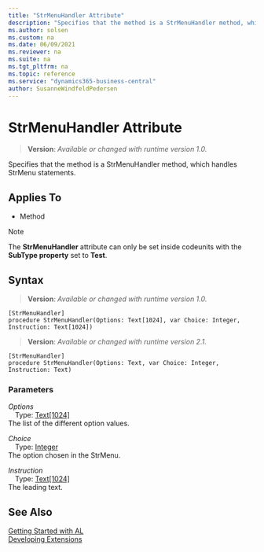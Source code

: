 ```yaml
---
title: "StrMenuHandler Attribute"
description: "Specifies that the method is a StrMenuHandler method, which handles StrMenu statements."
ms.author: solsen
ms.custom: na
ms.date: 06/09/2021
ms.reviewer: na
ms.suite: na
ms.tgt_pltfrm: na
ms.topic: reference
ms.service: "dynamics365-business-central"
author: SusanneWindfeldPedersen
---
```

[//]: # (START>DO_NOT_EDIT)
[//]: # (IMPORTANT:Do not edit any of the content between here and the END>DO_NOT_EDIT.)
[//]: # (Any modifications should be made in the .xml files in the ModernDev repo.)

# StrMenuHandler Attribute
> **Version**: _Available or changed with runtime version 1.0._

Specifies that the method is a StrMenuHandler method, which handles StrMenu statements.


## Applies To

- Method

> [!NOTE]
> The **StrMenuHandler** attribute can only be set inside codeunits with the **SubType property** set to **Test**.

## Syntax

> **Version**: _Available or changed with runtime version 1.0._

```
[StrMenuHandler]
procedure StrMenuHandler(Options: Text[1024], var Choice: Integer, Instruction: Text[1024])
```
> **Version**: _Available or changed with runtime version 2.1._

```
[StrMenuHandler]
procedure StrMenuHandler(Options: Text, var Choice: Integer, Instruction: Text)
```

### Parameters
*Options*  
&emsp;Type: [Text[1024]](../methods-auto/text/text-data-type.md)  
The list of the different option values.


*Choice*  
&emsp;Type: [Integer](../methods-auto/integer/integer-data-type.md)  
The option chosen in the StrMenu.


*Instruction*  
&emsp;Type: [Text[1024]](../methods-auto/text/text-data-type.md)  
The leading text.


[//]: # (IMPORTANT: END>DO_NOT_EDIT)
## See Also  
[Getting Started with AL](../devenv-get-started.md)  
[Developing Extensions](../devenv-dev-overview.md)  